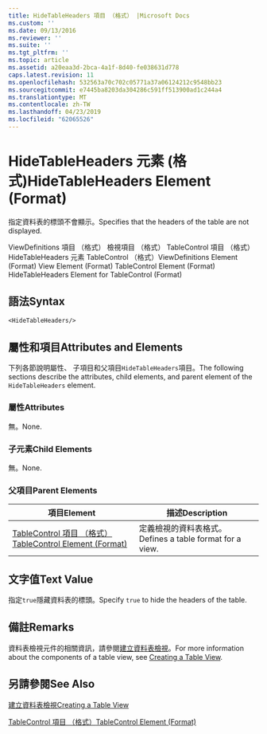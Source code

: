 ```yaml
---
title: HideTableHeaders 項目 （格式） |Microsoft Docs
ms.custom: ''
ms.date: 09/13/2016
ms.reviewer: ''
ms.suite: ''
ms.tgt_pltfrm: ''
ms.topic: article
ms.assetid: a20eaa3d-2bca-4a1f-8d40-fe038631d778
caps.latest.revision: 11
ms.openlocfilehash: 532563a70c702c05771a37a06124212c9548bb23
ms.sourcegitcommit: e7445ba8203da304286c591ff513900ad1c244a4
ms.translationtype: MT
ms.contentlocale: zh-TW
ms.lasthandoff: 04/23/2019
ms.locfileid: "62065526"
---
```

# <a name="hidetableheaders-element-format"></a><span data-ttu-id="fe9c8-102">HideTableHeaders 元素 (格式)</span><span class="sxs-lookup"><span data-stu-id="fe9c8-102">HideTableHeaders Element (Format)</span></span>

<span data-ttu-id="fe9c8-103">指定資料表的標頭不會顯示。</span><span class="sxs-lookup"><span data-stu-id="fe9c8-103">Specifies that the headers of the table are not displayed.</span></span>

<span data-ttu-id="fe9c8-104">ViewDefinitions 項目 （格式） 檢視項目 （格式） TableControl 項目 （格式） HideTableHeaders 元素 TableControl （格式）</span><span class="sxs-lookup"><span data-stu-id="fe9c8-104">ViewDefinitions Element (Format) View Element (Format) TableControl Element (Format) HideTableHeaders Element for TableControl (Format)</span></span>

## <a name="syntax"></a><span data-ttu-id="fe9c8-105">語法</span><span class="sxs-lookup"><span data-stu-id="fe9c8-105">Syntax</span></span>

```vb
<HideTableHeaders/>
```

## <a name="attributes-and-elements"></a><span data-ttu-id="fe9c8-106">屬性和項目</span><span class="sxs-lookup"><span data-stu-id="fe9c8-106">Attributes and Elements</span></span>

<span data-ttu-id="fe9c8-107">下列各節說明屬性、 子項目和父項目`HideTableHeaders`項目。</span><span class="sxs-lookup"><span data-stu-id="fe9c8-107">The following sections describe the attributes, child elements, and parent element of the `HideTableHeaders` element.</span></span>

### <a name="attributes"></a><span data-ttu-id="fe9c8-108">屬性</span><span class="sxs-lookup"><span data-stu-id="fe9c8-108">Attributes</span></span>

<span data-ttu-id="fe9c8-109">無。</span><span class="sxs-lookup"><span data-stu-id="fe9c8-109">None.</span></span>

### <a name="child-elements"></a><span data-ttu-id="fe9c8-110">子元素</span><span class="sxs-lookup"><span data-stu-id="fe9c8-110">Child Elements</span></span>

<span data-ttu-id="fe9c8-111">無。</span><span class="sxs-lookup"><span data-stu-id="fe9c8-111">None.</span></span>

### <a name="parent-elements"></a><span data-ttu-id="fe9c8-112">父項目</span><span class="sxs-lookup"><span data-stu-id="fe9c8-112">Parent Elements</span></span>

|<span data-ttu-id="fe9c8-113">項目</span><span class="sxs-lookup"><span data-stu-id="fe9c8-113">Element</span></span>|<span data-ttu-id="fe9c8-114">描述</span><span class="sxs-lookup"><span data-stu-id="fe9c8-114">Description</span></span>|
|-------------|-----------------|
|[<span data-ttu-id="fe9c8-115">TableControl 項目 （格式）</span><span class="sxs-lookup"><span data-stu-id="fe9c8-115">TableControl Element (Format)</span></span>](./tablecontrol-element-format.md)|<span data-ttu-id="fe9c8-116">定義檢視的資料表格式。</span><span class="sxs-lookup"><span data-stu-id="fe9c8-116">Defines a table format for a view.</span></span>|

## <a name="text-value"></a><span data-ttu-id="fe9c8-117">文字值</span><span class="sxs-lookup"><span data-stu-id="fe9c8-117">Text Value</span></span>

<span data-ttu-id="fe9c8-118">指定`true`隱藏資料表的標頭。</span><span class="sxs-lookup"><span data-stu-id="fe9c8-118">Specify `true` to hide the headers of the table.</span></span>

## <a name="remarks"></a><span data-ttu-id="fe9c8-119">備註</span><span class="sxs-lookup"><span data-stu-id="fe9c8-119">Remarks</span></span>

<span data-ttu-id="fe9c8-120">資料表檢視元件的相關資訊，請參閱[建立資料表檢視](./creating-a-table-view.md)。</span><span class="sxs-lookup"><span data-stu-id="fe9c8-120">For more information about the components of a table view, see [Creating a Table View](./creating-a-table-view.md).</span></span>

## <a name="see-also"></a><span data-ttu-id="fe9c8-121">另請參閱</span><span class="sxs-lookup"><span data-stu-id="fe9c8-121">See Also</span></span>

[<span data-ttu-id="fe9c8-122">建立資料表檢視</span><span class="sxs-lookup"><span data-stu-id="fe9c8-122">Creating a Table View</span></span>](./creating-a-table-view.md)

[<span data-ttu-id="fe9c8-123">TableControl 項目 （格式）</span><span class="sxs-lookup"><span data-stu-id="fe9c8-123">TableControl Element (Format)</span></span>](./tablecontrol-element-format.md)

